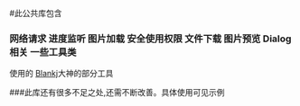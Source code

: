 #此公共库包含
### 网络请求	进度监听 图片加载 安全使用权限 文件下载 图片预览 Dialog相关 一些工具类
使用的 [Blankj](https://github.com/Blankj/AndroidUtilCode)大神的部分工具

###此库还有很多不足之处,还需不断改善。具体使用可见示例
